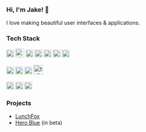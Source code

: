 ### Hi, I'm Jake! 👋
I love making beautiful user interfaces & applications.

### Tech Stack
<div>
  <img src="https://upload.wikimedia.org/wikipedia/commons/thumb/9/95/Vue.js_Logo_2.svg/1024px-Vue.js_Logo_2.svg.png" alt="vue" height="20"/>
  <img src="https://camo.githubusercontent.com/61e102d7c605ff91efedb9d7e47c1c4a07cef59d3e1da202fd74f4772122ca4e/68747470733a2f2f766974656a732e6465762f6c6f676f2e737667" alt="vite" height="23"/>
  <img src="https://upload.wikimedia.org/wikipedia/commons/6/6a/JavaScript-logo.png" alt="javascript" width="20"/>
  <img src="https://upload.wikimedia.org/wikipedia/commons/thumb/4/4c/Typescript_logo_2020.svg/1024px-Typescript_logo_2020.svg.png" alt="typescript" height="20"/>
  <img src="https://upload.wikimedia.org/wikipedia/commons/thumb/a/ae/Nuxt_logo.svg/1024px-Nuxt_logo.svg.png" alt="nuxt" height="20"/>
  <img src="https://ionicframework.com/img/meta/logo.png" alt="ionic" height="20"/>
  <img src="https://upload.wikimedia.org/wikipedia/commons/thumb/4/47/React.svg/640px-React.svg.png" alt="react" height="20"/>
</div>

</br>

<div>
  <img src="https://upload.wikimedia.org/wikipedia/commons/thumb/3/38/HTML5_Badge.svg/640px-HTML5_Badge.svg.png" alt="html5" height="20"/>
  <img src="https://upload.wikimedia.org/wikipedia/commons/thumb/6/62/CSS3_logo.svg/640px-CSS3_logo.svg.png" alt="css3" height="20"/>
  <img src="https://upload.wikimedia.org/wikipedia/commons/thumb/9/96/Sass_Logo_Color.svg/1024px-Sass_Logo_Color.svg.png" alt="sass" height="20"/>
  <img src="https://upload.wikimedia.org/wikipedia/commons/thumb/d/d5/Tailwind_CSS_Logo.svg/640px-Tailwind_CSS_Logo.svg.png" alt="tailwind" height="25"/>
</div>
</br>

<div>
  <img src="https://upload.wikimedia.org/wikipedia/commons/thumb/3/33/Figma-logo.svg/640px-Figma-logo.svg.png" alt="figma" height="20"/>
  <img src="https://www.gstatic.com/devrel-devsite/prod/v0a713fec70a4b4c54311265d5142e962747a0e45a24063467564a2765c008ac7/firebase/images/touchicon-180.png" alt="firebase" height="20"/>
  <img src="https://upload.wikimedia.org/wikipedia/commons/thumb/5/5c/AWS_Simple_Icons_AWS_Cloud.svg/1024px-AWS_Simple_Icons_AWS_Cloud.svg.png" alt="aws" height="20"/>
</div>

### Projects
- [LunchFox](https://lunchfox.com.au/)
- [Hero Blue](https://heroblue.com.au/) (in beta)


<!--
**pixellini/pixellini** is a ✨ _special_ ✨ repository because its `README.md` (this file) appears on your GitHub profile.

Here are some ideas to get you started:

- 🔭 I’m currently working on ...
- 🌱 I’m currently learning ...
- 👯 I’m looking to collaborate on ...
- 🤔 I’m looking for help with ...
- 💬 Ask me about ...
- 📫 How to reach me: ...
- 😄 Pronouns: ...
- ⚡ Fun fact: ...
-->
